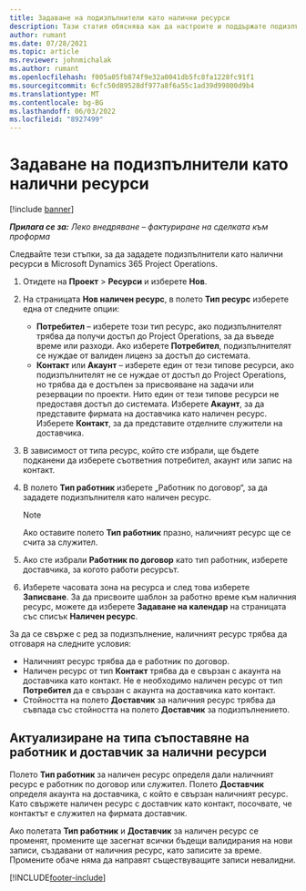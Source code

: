```yaml
---
title: Задаване на подизпълнители като налични ресурси
description: Тази статия обяснява как да настроите и поддържате подизпълнител ресурси, които са създадени от потребители и контакти в системата, така че те могат да бъдат свързани с подизпълнители в Microsoft Dynamics 365 Project Operations.
author: rumant
ms.date: 07/28/2021
ms.topic: article
ms.reviewer: johnmichalak
ms.author: rumant
ms.openlocfilehash: f005a05fb874f9e32a0041db5fc8fa1228fc91f1
ms.sourcegitcommit: 6cfc50d89528df977a8f6a55c1ad39d99800d9b4
ms.translationtype: MT
ms.contentlocale: bg-BG
ms.lasthandoff: 06/03/2022
ms.locfileid: "8927499"
---
```

# <a name="set-up-subcontractors-as-bookable-resources"></a>Задаване на подизпълнители като налични ресурси

[!include [banner](../../includes/dataverse-preview.md)]

_**Прилага се за:** Леко внедряване – фактуриране на сделката към проформа_

Следвайте тези стъпки, за да зададете подизпълнители като налични ресурси в Microsoft Dynamics 365 Project Operations.

1. Отидете на **Проект** \> **Ресурси** и изберете **Нов**.
2. На страницата **Нов наличен ресурс**, в полето **Тип ресурс** изберете една от следните опции:

    - **Потребител** – изберете този тип ресурс, ако подизпълнителят трябва да получи достъп до Project Operations, за да въведе време или разходи. Ако изберете **Потребител**, подизпълнителят се нуждае от валиден лиценз за достъп до системата.
    - **Контакт** или **Акаунт** – изберете един от тези типове ресурси, ако подизпълнителят не се нуждае от достъп до Project Operations, но трябва да е достъпен за присвояване на задачи или резервации по проекти. Нито един от тези типове ресурси не предоставя достъп до системата. Изберете **Акаунт**, за да представите фирмата на доставчика като наличен ресурс. Изберете **Контакт**, за да представите отделните служители на доставчика.

3. В зависимост от типа ресурс, който сте избрали, ще бъдете подканени да изберете съответния потребител, акаунт или запис на контакт.
4. В полето **Тип работник** изберете „Работник по договор“, за да зададете подизпълнителя като наличен ресурс.

    > [!NOTE]
    > Ако оставите полето **Тип работник** празно, наличният ресурс ще се счита за служител.

5. Ако сте избрали **Работник по договор** като тип работник, изберете доставчика, за когото работи ресурсът.
6. Изберете часовата зона на ресурса и след това изберете **Записване**. За да присвоите шаблон за работно време към наличния ресурс, можете да изберете **Задаване на календар** на страницата със списък **Наличен ресурс**.

За да се свърже с ред за подизпълнение, наличният ресурс трябва да отговаря на следните условия:

- Наличният ресурс трябва да е работник по договор.
- Наличен ресурс от тип **Контакт** трябва да е свързан с акаунта на доставчика като контакт. Не е необходимо наличен ресурс от тип **Потребител** да е свързан с акаунта на доставчика като контакт.
- Стойността на полето **Доставчик** за наличния ресурс трябва да съвпада със стойността на полето **Доставчик** за подизпълнението.

## <a name="update-the-type-of-worker-and-vendor-mapping-for-bookable-resources"></a>Актуализиране на типа съпоставяне на работник и доставчик за налични ресурси

Полето **Тип работник** за наличен ресурс определя дали наличният ресурс е работник по договор или служител. Полето **Доставчик** определя акаунта на доставчика, с който е свързан наличният ресурс. Като свържете наличен ресурс с доставчик като контакт, посочвате, че контактът е служител на фирмата доставчик.

Ако полетата **Тип работник** и **Доставчик** за наличен ресурс се променят, промените ще засегнат всички бъдещи валидирания на нови записи, създавани от наличния ресурс, като записите за време. Промените обаче няма да направят съществуващите записи невалидни.

[!INCLUDE[footer-include](../../includes/footer-banner.md)]
